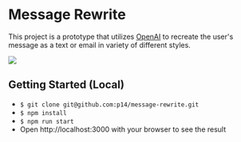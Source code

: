 # Message Rewrite

This project is a prototype that utilizes [OpenAI](https://openai.com) to recreate the user's message as a text or email in variety of different styles.

![](https://media.giphy.com/media/Jr5V9v5aGbT1pFwac5/giphy.gif)

## Getting Started (Local)
* `$ git clone git@github.com:p14/message-rewrite.git`
* `$ npm install`
* `$ npm run start`
* Open http://localhost:3000 with your browser to see the result
